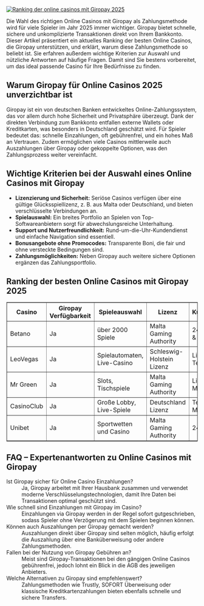 [![Ranking der online casinos mit Giropay 2025](https://123-caf.pages.dev/gitsignup.png)](https://vrmoo.ru/Bt82HjjY)

<p>Die Wahl des richtigen Online Casinos mit Giropay als Zahlungsmethode wird für viele Spieler im Jahr 2025 immer wichtiger. Giropay bietet schnelle, sichere und unkomplizierte Transaktionen direkt von Ihrem Bankkonto. Dieser Artikel präsentiert ein aktuelles Ranking der besten Online Casinos, die Giropay unterstützen, und erklärt, warum diese Zahlungsmethode so beliebt ist. Sie erfahren außerdem wichtige Kriterien zur Auswahl und nützliche Antworten auf häufige Fragen. Damit sind Sie bestens vorbereitet, um das ideal passende Casino für Ihre Bedürfnisse zu finden.</p>  <h2>Warum Giropay für Online Casinos 2025 unverzichtbar ist</h2> <p>Giropay ist ein von deutschen Banken entwickeltes Online-Zahlungssystem, das vor allem durch hohe Sicherheit und Privatsphäre überzeugt. Dank der direkten Verbindung zum Bankkonto entfallen externe Wallets oder Kreditkarten, was besonders in Deutschland geschätzt wird. Für Spieler bedeutet das: schnelle Einzahlungen, oft gebührenfrei, und ein hohes Maß an Vertrauen. Zudem ermöglichen viele Casinos mittlerweile auch Auszahlungen über Giropay oder gekoppelte Optionen, was den Zahlungsprozess weiter vereinfacht.</p>  <h2>Wichtige Kriterien bei der Auswahl eines Online Casinos mit Giropay</h2> <ul> <li><strong>Lizenzierung und Sicherheit:</strong> Seriöse Casinos verfügen über eine gültige Glücksspiellizenz, z. B. aus Malta oder Deutschland, und bieten verschlüsselte Verbindungen an.</li> <li><strong>Spielauswahl:</strong> Ein breites Portfolio an Spielen von Top-Softwareanbietern sorgt für abwechslungsreiche Unterhaltung.</li> <li><strong>Support und Nutzerfreundlichkeit:</strong> Rund-um-die-Uhr-Kundendienst und einfache Navigation sind essentiell.</li> <li><strong>Bonusangebote ohne Promocodes:</strong> Transparente Boni, die fair und ohne versteckte Bedingungen sind.</li> <li><strong>Zahlungsmöglichkeiten:</strong> Neben Giropay auch weitere sichere Optionen ergänzen das Zahlungsportfolio.</li> </ul>  <h2>Ranking der besten Online Casinos mit Giropay 2025</h2> <table border="1" cellspacing="0" cellpadding="8"> <thead> <tr> <th>Casino</th> <th>Giropay Verfügbarkeit</th> <th>Spieleauswahl</th> <th>Lizenz</th> <th>Kundensupport</th> </tr> </thead> <tbody> <tr> <td>Betano</td> <td>Ja</td> <td>über 2000 Spiele</td> <td>Malta Gaming Authority</td> <td>24/7 Live-Chat & E-Mail</td> </tr> <tr> <td>LeoVegas</td> <td>Ja</td> <td>Spielautomaten, Live-Casino</td> <td>Schleswig-Holstein Lizenz</td> <td>Live-Chat & Telefon</td> </tr> <tr> <td>Mr Green</td> <td>Ja</td> <td>Slots, Tischspiele</td> <td>Malta Gaming Authority</td> <td>Live-Chat, E-Mail</td> </tr> <tr> <td>CasinoClub</td> <td>Ja</td> <td>Große Lobby, Live-Spiele</td> <td>Deutschland Lizenz</td> <td>Telefon & E-Mail</td> </tr> <tr> <td>Unibet</td> <td>Ja</td> <td>Sportwetten und Casino</td> <td>Malta Gaming Authority</td> <td>24/7 Live-Chat</td> </tr> </tbody> </table>  <h2>FAQ – Expertenantworten zu Online Casinos mit Giropay</h2> <dl> <dt>Ist Giropay sicher für Online Casino Einzahlungen?</dt> <dd>Ja, Giropay arbeitet mit Ihrer Hausbank zusammen und verwendet moderne Verschlüsselungstechnologien, damit Ihre Daten bei Transaktionen optimal geschützt sind.</dd>  <dt>Wie schnell sind Einzahlungen mit Giropay im Casino?</dt> <dd>Einzahlungen via Giropay werden in der Regel sofort gutgeschrieben, sodass Spieler ohne Verzögerung mit dem Spielen beginnen können.</dd>  <dt>Können auch Auszahlungen per Giropay gemacht werden?</dt> <dd>Auszahlungen direkt über Giropay sind selten möglich, häufig erfolgt die Auszahlung über eine Banküberweisung oder andere Zahlungsmethoden.</dd>  <dt>Fallen bei der Nutzung von Giropay Gebühren an?</dt> <dd>Meist sind Giropay-Transaktionen bei den gängigen Online Casinos gebührenfrei, jedoch lohnt ein Blick in die AGB des jeweiligen Anbieters.</dd>  <dt>Welche Alternativen zu Giropay sind empfehlenswert?</dt> <dd>Zahlungsmethoden wie Trustly, SOFORT Überweisung oder klassische Kreditkartenzahlungen bieten ebenfalls schnelle und sichere Transfers.</dd> </dl>